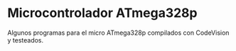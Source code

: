 # Microcontrolador ATmega328p

Algunos programas para el micro ATmega328p compilados con CodeVision y testeados.

